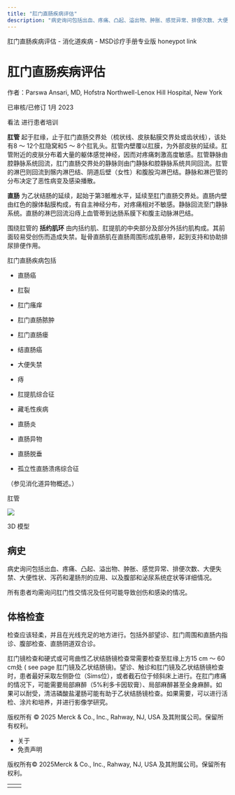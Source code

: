 ```yaml
---
title: "肛门直肠疾病评估"
description: "病史询问包括出血、疼痛、凸起、溢出物、肿胀、感觉异常、排便次数、大便失禁、大便性状、泻药和灌肠剂的应用、以及腹部和泌尿系统症状等详细情况。"
---
```


﻿肛门直肠疾病评估 \- 消化道疾病 \- MSD诊疗手册专业版 honeypot link

# 肛门直肠疾病评估

作者：Parswa Ansari, MD, Hofstra Northwell-Lenox Hill Hospital, New York

已审核/已修订 1月 2023

看法 进行患者培训

**肛管** 起于肛缘，止于肛门直肠交界处（梳状线、皮肤黏膜交界处或齿状线），该处有8 ～ 12个肛隐窝和5 ～ 8个肛乳头。肛管内壁覆以肛膜，为外部皮肤的延续。肛管附近的皮肤分布着大量的躯体感觉神经，因而对疼痛刺激高度敏感。肛管静脉由腔静脉系统回流，肛门直肠交界处的静脉则由门静脉和腔静脉系统共同回流。肛管的淋巴则回流到髂内淋巴结、阴道后壁（女性）和腹股沟淋巴结。静脉和淋巴管的分布决定了恶性病变及感染播散。

**直肠** 为乙状结肠的延续，起始于第3骶椎水平，延续至肛门直肠交界处。直肠内壁由红色的腺体黏膜构成，有自主神经分布，对疼痛相对不敏感。静脉回流至门静脉系统。直肠的淋巴回流沿痔上血管蒂到达肠系膜下和腹主动脉淋巴结。

围绕肛管的 **括约肌环** 由内括约肌、肛提肌的中央部分及部分外括约肌构成。其前面较易受创伤而造成失禁。耻骨直肠肌在直肠周围形成肌悬带，起到支持和协助排尿排便作用。

肛门直肠疾病包括

- 直肠癌

- 肛裂

- 肛门瘙痒

- 肛门直肠脓肿

- 肛门直肠瘘

- 结直肠癌

- 大便失禁

- 痔

- 肛提肌综合征

- 藏毛性疾病

- 直肠炎

- 直肠异物

- 直肠脱垂

- 孤立性直肠溃疡综合征


（参见消化道异物概述。）

肛管

![](https://edge.sitecorecloud.io/mmanual-ssq1ci05/media/professional/images/b/i/o/biodigital-human-snapshot-anal-canal-pv-sized_zh.jpg?thn=0&sc_lang=zh&mw=500)

3D 模型

## 病史

病史询问包括出血、疼痛、凸起、溢出物、肿胀、感觉异常、排便次数、大便失禁、大便性状、泻药和灌肠剂的应用、以及腹部和泌尿系统症状等详细情况。

所有患者均需询问肛门性交情况及任何可能导致创伤和感染的情况。

## 体格检查

检查应该轻柔，并且在光线充足的地方进行。包括外部望诊、肛门周围和直肠内指诊、腹部检查、直肠阴道双合诊。

肛门镜检查和硬式或可弯曲性乙状结肠镜检查常需要检查至肛缘上方15 cm ～ 60 cm处 ( see page 肛门镜及乙状结肠镜)。望诊、触诊和肛门镜及乙状结肠镜检查时，患者最好采取左侧卧位（Sims位），或者截石位于倾斜床上进行。在肛门疼痛的情况下，可能需要局部麻醉（5%利多卡因软膏）、局部麻醉甚至全身麻醉。如果可以耐受，清洁磷酸盐灌肠可能有助于乙状结肠镜检查。如果需要，可以进行活检、涂片和培养，并进行影像学研究。



版权所有 © 2025
Merck & Co., Inc., Rahway, NJ, USA 及其附属公司。保留所有权利。

- 关于
- 免责声明

版权所有© 2025Merck & Co., Inc., Rahway, NJ, USA 及其附属公司。保留所有权利。

|     |     |
| --- | --- |
|  |  |
